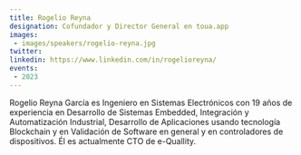 ```yaml
---
title: Rogelio Reyna
designation: Cofundador y Director General en toua.app
images:
 - images/speakers/rogelio-reyna.jpg
twitter: 
linkedin: https://www.linkedin.com/in/rogelioreyna/
events:
 - 2023
---
```


Rogelio Reyna García es Ingeniero en Sistemas Electrónicos con 19 años de experiencia en Desarrollo de Sistemas Embedded, Integración y Automatización Industrial, Desarrollo de Aplicaciones usando tecnología Blockchain y en Validación de Software en general y en controladores de dispositivos. Él es actualmente CTO de e-Quallity.